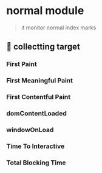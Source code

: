 # normal module

> it monitor normal index marks

## 🎯 collectting target

### First Paint

### First Meaningful Paint

### First Contentful Paint

### domContentLoaded

### windowOnLoad

### Time To Interactive

### Total Blocking Time
